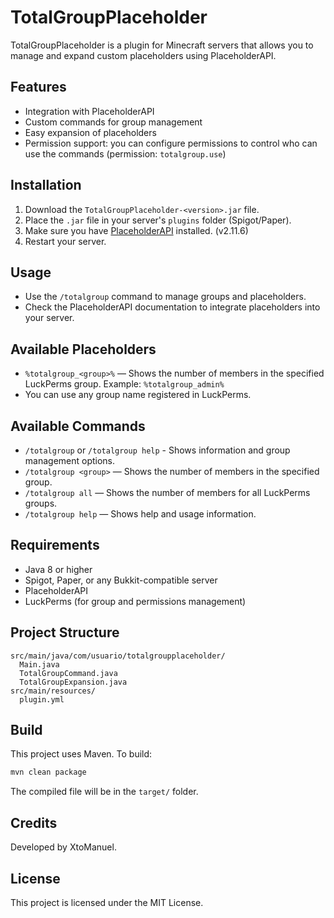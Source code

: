 # TotalGroupPlaceholder

TotalGroupPlaceholder is a plugin for Minecraft servers that allows you to manage and expand custom placeholders using PlaceholderAPI.

## Features

- Integration with PlaceholderAPI
- Custom commands for group management
- Easy expansion of placeholders
- Permission support: you can configure permissions to control who can use the commands (permission: `totalgroup.use`)

## Installation

1. Download the `TotalGroupPlaceholder-<version>.jar` file.
2. Place the `.jar` file in your server's `plugins` folder (Spigot/Paper).
3. Make sure you have [PlaceholderAPI](https://www.spigotmc.org/resources/placeholderapi.6245/) installed. (v2.11.6)
4. Restart your server.

## Usage

- Use the `/totalgroup` command to manage groups and placeholders.
- Check the PlaceholderAPI documentation to integrate placeholders into your server.

## Available Placeholders

- `%totalgroup_<group>%` — Shows the number of members in the specified LuckPerms group. Example: `%totalgroup_admin%`
- You can use any group name registered in LuckPerms.

## Available Commands

- `/totalgroup` or `/totalgroup help` - Shows information and group management options.
- `/totalgroup <group>` — Shows the number of members in the specified group.
- `/totalgroup all` — Shows the number of members for all LuckPerms groups.
- `/totalgroup help` — Shows help and usage information.

## Requirements

- Java 8 or higher
- Spigot, Paper, or any Bukkit-compatible server
- PlaceholderAPI
- LuckPerms (for group and permissions management)

## Project Structure

```text
src/main/java/com/usuario/totalgroupplaceholder/
  Main.java
  TotalGroupCommand.java
  TotalGroupExpansion.java
src/main/resources/
  plugin.yml
```

## Build

This project uses Maven. To build:

```powershell
mvn clean package
```

The compiled file will be in the `target/` folder.

## Credits

Developed by XtoManuel.

## License

This project is licensed under the MIT License.
